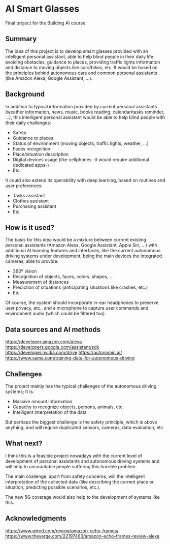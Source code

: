 <!-- This is the markdown template for the final project of the Building AI course, 
created by Reaktor Innovations and University of Helsinki. 
Copy the template, paste it to your GitHub README and edit! -->

# AI Smart Glasses

Final project for the Building AI course

## Summary

The idea of this project is to develop smart glasses provided with an intelligent personal assistant, able to help blind people in their daily life: avoiding obstacles, guidance to places, providing traffic lights information and distance to moving objects like cars/bikes, etc. It would be based on the principles behind autonomous cars and common personal assistants (like Amazon Alexa, Google Assistant, ...).

## Background

In addition to typical information provided by current personal assistants (weather information, news, music, books reading, calendar/tasks reminder, ...), this intelligent personal assistant would be able to help blind people with their daily challenges:

* Safety
* Guidance to places
* Status of environment (moving objects, traffic lights, weather, ...)
* Faces recognition
* Place/situation description
* Digital devices usage (like cellphones -it would require additional dedicated apps-)
* Etc.

It could also extend its operability with deep learning, based on routines and user preferences:

* Tasks assistant
* Clothes assistant
* Purchasing assistant
* Etc.

## How is it used?

The basis for this idea would be a mixture between current existing personal assistants (Amazon Alexa, Google Assistant, Apple Siri, ...) with additional AI learning features and interfaces, like the current autonomous driving systems under development, being the main devices the integrated cameras, able to provide:

* 360º vision
* Recognition of objects, faces, colors, shapes, ...
* Measurement of distances
* Prediction of situations (anticipating situations like crashes, etc.)
* Etc.

Of course, the system should incorporate in-ear headphones to preserve user privacy, etc., and a microphone to capture user commands and environment audio (which could be filtered too).

## Data sources and AI methods

https://developer.amazon.com/alexa
https://developers.google.com/assistant/sdk
https://developer.nvidia.com/drive
https://autonomic.ai/
https://www.sama.com/training-data-for-autonomous-driving

## Challenges

The project mainly has the typical challenges of the autonomous driving systems; It is:

* Massive amount information
* Capacity to recognize objects, persons, animals, etc.
* Intelligent interpretation of the data

But perhaps the biggest challenge is the safety principle, which is above anything, and will require duplicated sensors, cameras, data evaluation, etc.

## What next?

I think this is a feasible project nowadays with the current level of development of personal assistants and autonomous driving systems and will help to uncountable people suffering this horrible problem.

The main challenge, apart from safety concerns, will the intelligent interpretation of the collected data (like describing the current place or situation, predicting possible scenarios, etc.).

The new 5G coverage would also help to the development of systems like this.

## Acknowledgments

https://www.wired.com/review/amazon-echo-frames/
https://www.theverge.com/22197463/amazon-echo-frames-review-alexa
